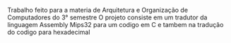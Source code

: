 Trabalho feito para a materia de Arquitetura e Organização de Computadores do 3° semestre
O projeto consiste em um tradutor da linguagem Assembly Mips32 para um codigo em C e tambem na tradução do codigo para hexadecimal
